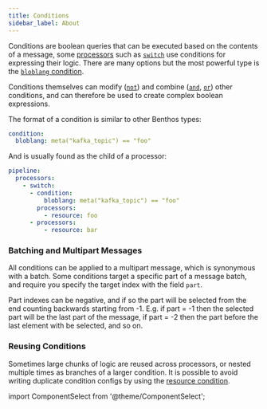 ```yaml
---
title: Conditions
sidebar_label: About
---
```


Conditions are boolean queries that can be executed based on the contents of a message, some [processors][processors] such as [`switch`][processor.switch] use conditions for expressing their logic. There are many options but the most powerful type is the [`bloblang` condition][condition.bloblang].

Conditions themselves can modify ([`not`][condition.not]) and combine ([`and`][condition.and], [`or`][condition.or]) other conditions, and can therefore be used to create complex boolean expressions.

The format of a condition is similar to other Benthos types:

```yml
condition:
  bloblang: meta("kafka_topic") == "foo"
```

And is usually found as the child of a processor:

```yml
pipeline:
  processors:
    - switch:
      - condition:
          bloblang: meta("kafka_topic") == "foo"
        processors:
          - resource: foo
      - processors:
          - resource: bar
```

### Batching and Multipart Messages

All conditions can be applied to a multipart message, which is synonymous with a batch. Some conditions target a specific part of a message batch, and require you specify the target index with the field `part`.

Part indexes can be negative, and if so the part will be selected from the end counting backwards starting from -1. E.g. if part = -1 then the selected part will be the last part of the message, if part = -2 then the part before the last element with be selected, and so on.

### Reusing Conditions

Sometimes large chunks of logic are reused across processors, or nested multiple times as branches of a larger condition. It is possible to avoid writing duplicate condition configs by using the [resource condition][condition.resource].

import ComponentSelect from '@theme/ComponentSelect';

<ComponentSelect type="conditions"></ComponentSelect>

[processors]: /docs/components/processors/about
[processor.switch]: /docs/components/processors/switch
[condition.bloblang]: /docs/components/conditions/bloblang
[condition.and]: /docs/components/conditions/and
[condition.or]: /docs/components/conditions/or
[condition.not]: /docs/components/conditions/not
[condition.resource]: /docs/components/conditions/resource
